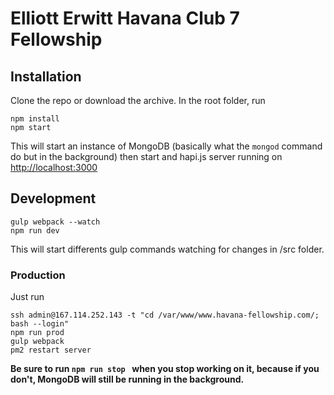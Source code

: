 Elliott Erwitt Havana Club 7 Fellowship
=========================

## Installation

Clone the repo or download the archive.
In the root folder, run
```
npm install
npm start
```
This will start an instance of MongoDB (basically what the `mongod` command do but in the background) then start and hapi.js server running on [http://localhost:3000](http://localhost:3000)

## Development
```
gulp webpack --watch
npm run dev
```
This will start differents gulp commands watching for changes in /src folder.

### Production

Just run 

```
ssh admin@167.114.252.143 -t "cd /var/www/www.havana-fellowship.com/; bash --login"
npm run prod
gulp webpack
pm2 restart server

```

**Be sure to run `npm run stop ` when you stop working on it, because if you don't, MongoDB will still be running in the background.**